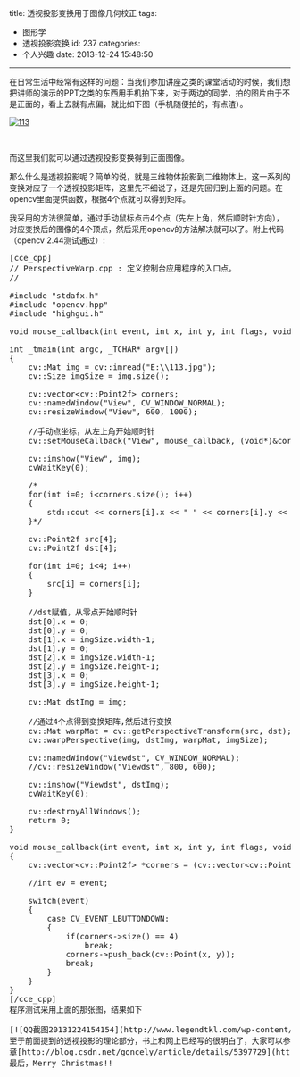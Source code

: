title: 透视投影变换用于图像几何校正
tags:
  - 图形学
  - 透视投影变换
id: 237
categories:
  - 个人兴趣
date: 2013-12-24 15:48:50
---

在日常生活中经常有这样的问题：当我们参加讲座之类的课堂活动的时候，我们想把讲师的演示的PPT之类的东西用手机拍下来，对于两边的同学，拍的图片由于不是正面的，看上去就有点偏，就比如下图（手机随便拍的，有点渣）。

[![113](http://www.legendtkl.com/wp-content/uploads/2013/12/113-576x1024.jpg)](http://www.legendtkl.com/wp-content/uploads/2013/12/113.jpg)

&nbsp;

<!--more-->

而这里我们就可以通过透视投影变换得到正面图像。

那么什么是透视投影呢？简单的说，就是三维物体投影到二维物体上。这一系列的变换对应了一个透视投影矩阵，这里先不细说了，还是先回归到上面的问题。在opencv里面提供函数，根据4个点就可以得到矩阵。

我采用的方法很简单，通过手动鼠标点击4个点（先左上角，然后顺时针方向），对应变换后的图像的4个顶点，然后采用opencv的方法解决就可以了。附上代码（opencv 2.44测试通过）:
<pre>[cce_cpp]
// PerspectiveWarp.cpp : 定义控制台应用程序的入口点。
//

#include "stdafx.h"
#include "opencv.hpp"
#include "highgui.h"

void mouse_callback(int event, int x, int y, int flags, void* param);

int _tmain(int argc, _TCHAR* argv[])
{
	cv::Mat img = cv::imread("E:\\113.jpg");
	cv::Size imgSize = img.size();

	cv::vector&lt;cv::Point2f&gt; corners;
	cv::namedWindow("View", CV_WINDOW_NORMAL);
	cv::resizeWindow("View", 600, 1000);

	//手动点坐标，从左上角开始顺时针
	cv::setMouseCallback("View", mouse_callback, (void*)&amp;corners);

	cv::imshow("View", img);
	cvWaitKey(0);

	/*
	for(int i=0; i&lt;corners.size(); i++)
	{
		std::cout &lt;&lt; corners[i].x &lt;&lt; " " &lt;&lt; corners[i].y &lt;&lt; std::endl;
	}*/

	cv::Point2f src[4];
	cv::Point2f dst[4];

	for(int i=0; i&lt;4; i++)
	{
		src[i] = corners[i];
	}

	//dst赋值，从零点开始顺时针
	dst[0].x = 0;
	dst[0].y = 0;
	dst[1].x = imgSize.width-1;
	dst[1].y = 0;
	dst[2].x = imgSize.width-1;
	dst[2].y = imgSize.height-1;
	dst[3].x = 0;
	dst[3].y = imgSize.height-1;

	cv::Mat dstImg = img;

	//通过4个点得到变换矩阵,然后进行变换
	cv::Mat warpMat = cv::getPerspectiveTransform(src, dst);
	cv::warpPerspective(img, dstImg, warpMat, imgSize);

	cv::namedWindow("Viewdst", CV_WINDOW_NORMAL);
	//cv::resizeWindow("Viewdst", 800, 600);

	cv::imshow("Viewdst", dstImg);
	cvWaitKey(0);

	cv::destroyAllWindows();
	return 0;
}

void mouse_callback(int event, int x, int y, int flags, void* param)
{
	cv::vector&lt;cv::Point2f&gt; *corners = (cv::vector&lt;cv::Point2f&gt;*) param;

	//int ev = event;

	switch(event)
	{
		case CV_EVENT_LBUTTONDOWN:
		{
			if(corners-&gt;size() == 4)
				break;
			corners-&gt;push_back(cv::Point(x, y));
			break;
		}
	}
}
[/cce_cpp]
程序测试采用上面的那张图，结果如下

[![QQ截图20131224154154](http://www.legendtkl.com/wp-content/uploads/2013/12/QQ截图20131224154154-1024x636.png)](http://www.legendtkl.com/wp-content/uploads/2013/12/QQ截图20131224154154.png)
至于前面提到的透视投影的理论部分，书上和网上已经写的很明白了，大家可以参考这篇文
章[http://blog.csdn.net/goncely/article/details/5397729](http://blog.csdn.net/goncely/article/details/5397729)，我就不“反复造轮子了”。
最后，Merry Christmas!!</pre>